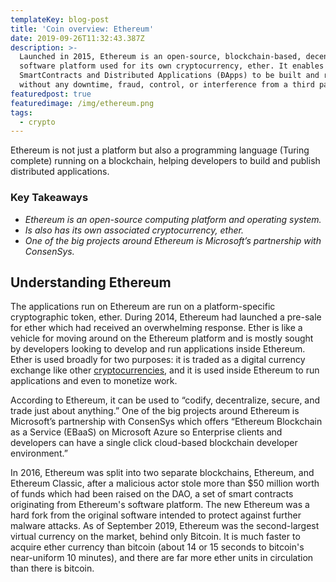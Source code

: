 ```yaml
---
templateKey: blog-post
title: 'Coin overview: Ethereum'
date: 2019-09-26T11:32:43.387Z
description: >-
  Launched in 2015, Ethereum is an open-source, blockchain-based, decentralized
  software platform used for its own cryptocurrency, ether. It enables
  SmartContracts and Distributed Applications (ĐApps) to be built and run
  without any downtime, fraud, control, or interference from a third party.
featuredpost: true
featuredimage: /img/ethereum.png
tags:
  - crypto
---
```

Ethereum is not just a platform but also a programming language (Turing complete) running on a blockchain, helping developers to build and publish distributed applications.

### Key Takeaways 

* _Ethereum is an open-source computing platform and operating system._
* _Is also has its own associated cryptocurrency, ether._
* _One of the big projects around Ethereum is Microsoft’s partnership with ConsenSys._

## Understanding Ethereum 

The applications run on Ethereum are run on a platform-specific cryptographic token, ether. During 2014, Ethereum had launched a pre-sale for ether which had received an overwhelming response. Ether is like a vehicle for moving around on the Ethereum platform and is mostly sought by developers looking to develop and run applications inside Ethereum. Ether is used broadly for two purposes: it is traded as a digital currency exchange like other [cryptocurrencies](https://www.investopedia.com/terms/c/cryptocurrency.asp), and it is used inside Ethereum to run applications and even to monetize work.

According to Ethereum, it can be used to “codify, decentralize, secure, and trade just about anything.” One of the big projects around Ethereum is Microsoft’s partnership with ConsenSys which offers “Ethereum Blockchain as a Service (EBaaS) on Microsoft Azure so Enterprise clients and developers can have a single click cloud-based blockchain developer environment.”

In 2016, Ethereum was split into two separate blockchains, Ethereum, and Ethereum Classic, after a malicious actor stole more than $50 million worth of funds which had been raised on the DAO, a set of smart contracts originating from Ethereum's software platform. The new Ethereum was a hard fork from the original software intended to protect against further malware attacks. As of September 2019, Ethereum was the second-largest virtual currency on the market, behind only Bitcoin. It is much faster to acquire ether currency than bitcoin (about 14 or 15 seconds to bitcoin's near-uniform 10 minutes), and there are far more ether units in circulation than there is bitcoin.
